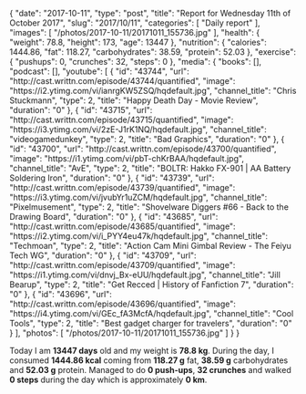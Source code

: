 {
    "date": "2017-10-11",
    "type": "post",
    "title": "Report for Wednesday 11th of October 2017",
    "slug": "2017\/10\/11",
    "categories": [
        "Daily report"
    ],
    "images": [
        "\/photos\/2017-10-11\/20171011_155736.jpg"
    ],
    "health": {
        "weight": 78.8,
        "height": 173,
        "age": 13447
    },
    "nutrition": {
        "calories": 1444.86,
        "fat": 118.27,
        "carbohydrates": 38.59,
        "protein": 52.03
    },
    "exercise": {
        "pushups": 0,
        "crunches": 32,
        "steps": 0
    },
    "media": {
        "books": [],
        "podcast": [],
        "youtube": [
            {
                "id": "43744",
                "url": "http:\/\/cast.writtn.com\/episode\/43744\/quantified",
                "image": "https:\/\/i2.ytimg.com\/vi\/ianrgKW5ZSQ\/hqdefault.jpg",
                "channel_title": "Chris Stuckmann",
                "type": 2,
                "title": "Happy Death Day - Movie Review",
                "duration": "0"
            },
            {
                "id": "43715",
                "url": "http:\/\/cast.writtn.com\/episode\/43715\/quantified",
                "image": "https:\/\/i3.ytimg.com\/vi\/2zE-J1rK1NQ\/hqdefault.jpg",
                "channel_title": "videogamedunkey",
                "type": 2,
                "title": "Bad Graphics",
                "duration": "0"
            },
            {
                "id": "43700",
                "url": "http:\/\/cast.writtn.com\/episode\/43700\/quantified",
                "image": "https:\/\/i1.ytimg.com\/vi\/pbT-chKrBAA\/hqdefault.jpg",
                "channel_title": "AvE",
                "type": 2,
                "title": "BOLTR: Hakko FX-901 |  AA Battery Soldering Iron",
                "duration": "0"
            },
            {
                "id": "43739",
                "url": "http:\/\/cast.writtn.com\/episode\/43739\/quantified",
                "image": "https:\/\/i3.ytimg.com\/vi\/jvubYr1uZCM\/hqdefault.jpg",
                "channel_title": "Pixelmusement",
                "type": 2,
                "title": "Shovelware Diggers #66 - Back to the Drawing Board",
                "duration": "0"
            },
            {
                "id": "43685",
                "url": "http:\/\/cast.writtn.com\/episode\/43685\/quantified",
                "image": "https:\/\/i2.ytimg.com\/vi\/i_PYY4eu47k\/hqdefault.jpg",
                "channel_title": "Techmoan",
                "type": 2,
                "title": "Action Cam Mini Gimbal Review - The Feiyu Tech WG",
                "duration": "0"
            },
            {
                "id": "43709",
                "url": "http:\/\/cast.writtn.com\/episode\/43709\/quantified",
                "image": "https:\/\/i1.ytimg.com\/vi\/dnvj_Bx-eUU\/hqdefault.jpg",
                "channel_title": "Jill Bearup",
                "type": 2,
                "title": "Get Recced | History of Fanfiction 7",
                "duration": "0"
            },
            {
                "id": "43696",
                "url": "http:\/\/cast.writtn.com\/episode\/43696\/quantified",
                "image": "https:\/\/i4.ytimg.com\/vi\/GEc_fA3McfA\/hqdefault.jpg",
                "channel_title": "Cool Tools",
                "type": 2,
                "title": "Best gadget charger for travelers",
                "duration": "0"
            }
        ],
        "photos": [
            "\/photos\/2017-10-11\/20171011_155736.jpg"
        ]
    }
}

Today I am <strong>13447 days</strong> old and my weight is <strong>78.8 kg</strong>. During the day, I consumed <strong>1444.86 kcal</strong> coming from <strong>118.27 g</strong> fat, <strong>38.59 g</strong> carbohydrates and <strong>52.03 g</strong> protein. Managed to do <strong>0 push-ups</strong>, <strong>32 crunches</strong> and walked <strong>0 steps</strong> during the day which is approximately <strong>0 km</strong>.